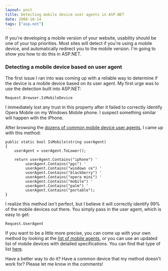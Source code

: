 ```yaml
---
layout: post
title: Detecting mobile device user agents in ASP.NET
date: 2008-10-14
tags: ["asp.net"]
---
```


If you're developing a mobile version of your website, usability should be one of your top priorities. Most sites will detect if you're using a mobile device, and automatically redirect you to the mobile version. I'm going to show you how to do this in ASP.NET.

### Detecting a mobile device based on user agent

The first issue I ran into was coming up with a reliable way to determine if the device is a mobile device based on its user agent. My first urge was to use the detection built into ASP.NET:
    
	Request.Browser.IsMobileDevice

I immediately lost any trust in this property after it failed to correctly identify Opera Mobile on my Windows Mobile phone. I suspect something similar will happen with the iPhone.

After browsing the [dozens of common mobile device user agents](http://www.zytrax.com/tech/web/mobile_ids.html), I came up with this method:

	public static bool IsMobile(string userAgent)
	{
		userAgent = userAgent.ToLower();
	
		return userAgent.Contains("iphone") '
			 userAgent.Contains("ppc") '
			 userAgent.Contains("windows ce") '
			 userAgent.Contains("blackberry") '
			 userAgent.Contains("opera mini") '
			 userAgent.Contains("mobile") '
			 userAgent.Contains("palm") '
			 userAgent.Contains("portable");
	}

I realize this method isn't perfect, but I believe it will correctly identify 99% of the mobile devices out there. You simply pass in the user agent, which is easy to get:

	Request.UserAgent

If you want to be a little more precise, you can come up with your own method by looking at the [list of mobile agents](http://www.zytrax.com/tech/web/mobile_ids.html), or you can use an updated list of mobile devices with detailed specifications. You can find that type of list [here](http://wurfl.sourceforge.net/).

Have a better way to do it? Have a common device that my method doesn't work for? Please let me know in the comments!